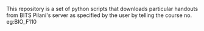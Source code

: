 This repository is a set of python scripts that downloads particular handouts from BITS Pilani's server as specified by the user by telling the course no. eg:BIO_F110

